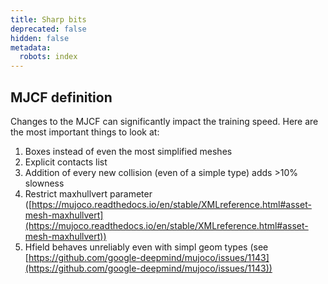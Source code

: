 ```yaml
---
title: Sharp bits
deprecated: false
hidden: false
metadata:
  robots: index
---
```

## MJCF definition

Changes to the MJCF can significantly impact the training speed. Here are the most important things to look at:

1. Boxes instead of even the most simplified meshes
2. Explicit contacts list
3. Addition of every new collision (even of a simple type) adds >10% slowness
4. Restrict maxhullvert parameter ([https://mujoco.readthedocs.io/en/stable/XMLreference.html#asset-mesh-maxhullvert](https://mujoco.readthedocs.io/en/stable/XMLreference.html#asset-mesh-maxhullvert))
5. Hfield behaves unreliably even with simpl geom types (see  [https://github.com/google-deepmind/mujoco/issues/1143](https://github.com/google-deepmind/mujoco/issues/1143))